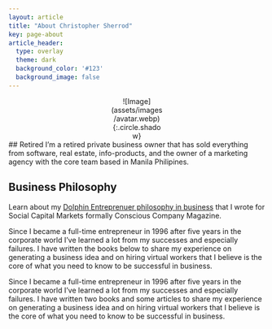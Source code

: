 ```yaml
---
layout: article
title: "About Christopher Sherrod"
key: page-about
article_header:
  type: overlay
  theme: dark
  background_color: '#123'
  background_image: false
---
```

<div style="width:20%; margin:0 auto;" align="center" markdown="1">
![Image](assets/images/avatar.webp){:.circle.shadow}
</div>
## Retired
I’m a retired private business owner that has sold everything from software, real estate, info-products, and the owner of a marketing agency with the core team based in Manila Philipines.

## Business Philosophy
Learn about my [Dolphin Entreprenuer philosophy in business](https://socapglobal.com/2017/08/forget-shark-tank-dolphin-entrepreneur-instead/) that I wrote for Social Capital Markets formally Conscious Company Magazine.

Since I became a full-time entrepreneur in 1996 after five years in the corporate world I’ve learned a lot from my successes and especially failures. I have written the books below to share my experience on generating a business idea and on hiring virtual workers that I believe is the core of what you need to know to be successful in business.

Since I became a full-time entrepreneur in 1996 after five years in the corporate world I’ve learned a lot from my successes and especially failures. I have written two books and some articles to share my experience on generating a business idea and on hiring virtual workers that I believe is the core of what you need to know to be successful in business.